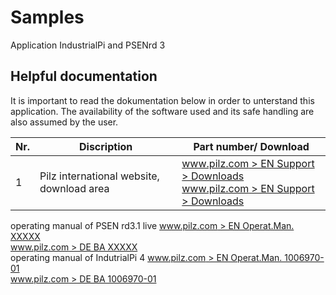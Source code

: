 # Samples
Application IndustrialPi and PSENrd 3

## Helpful documentation

It is important to read the dokumentation below in order to unterstand this application.
The availability of the software used and its safe handling are also assumed by the user.

|Nr.| Discription | Part number/ Download|
|---| ------------| ---------------------|
| 1 | Pilz international website, download area|  [www.pilz.com > EN Support > Downloads](https://www.pilz.com/en-INT/support/downloads)<br/>[www.pilz.com > EN Support > Downloads](https://www.pilz.com/de-INT/support/downloads)<br/>
    
                                                

 operating manual of PSEN rd3.1 live           [www.pilz.com > EN Operat.Man. XXXXX](http://Link_fehlt_noch.com)<br/>
                                                [www.pilz.com > DE BA XXXXX](http://Link_fehlt_noch.com)<br/>
operating manual of IndutrialPi 4             [www.pilz.com > EN Operat.Man. 1006970-01](https://www.pilz.com/en-INT/search#currentPage=1&SEARCH=1006970)<br/>
                                                [www.pilz.com > DE BA 1006970-01](https://www.pilz.com/de-INT/search#currentPage=1&SEARCH=1006970)<br/>


